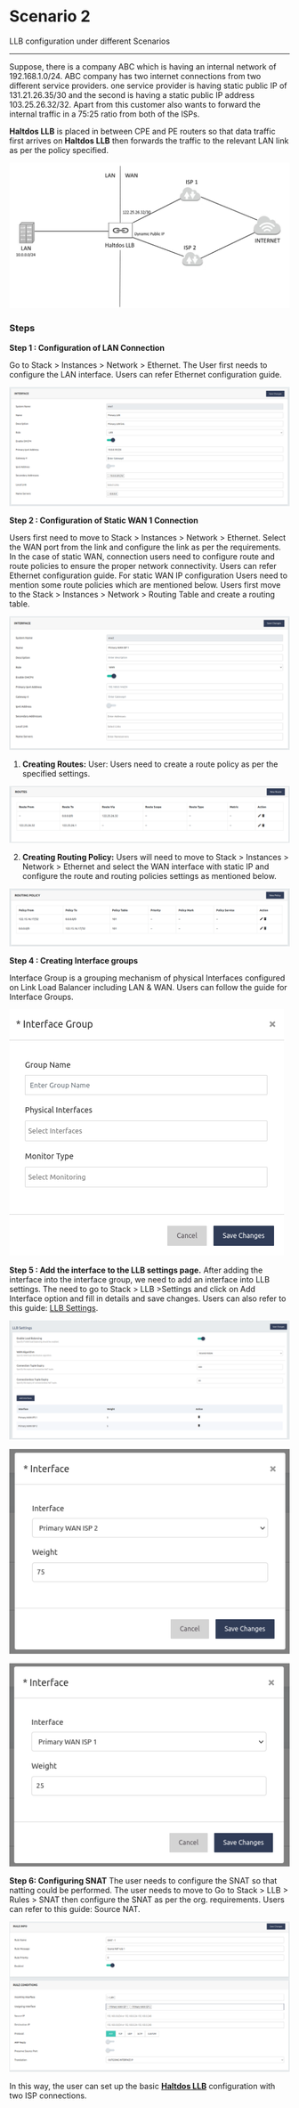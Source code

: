 # Scenario 2

LLB configuration under different Scenarios

---

Suppose, there is a company ABC which is having an internal network of 192.168.1.0/24. ABC company has two internet connections from two different service providers. one service provider is having static public IP of 131.21.26.35/30 and the second is having a static public IP address 103.25.26.32/32. Apart from this customer also wants to forward the internal traffic in a 75:25 ratio from both of the ISPs.

**Haltdos LLB** is placed in between CPE and PE routers so that data traffic first arrives on **Haltdos LLB** then forwards the traffic to the relevant LAN link as per the policy specified.


![Diagram](/img/llb/scenarios/scenario1-1.png)

### Steps

**Step 1 : Configuration of LAN Connection**

Go to Stack > Instances > Network > Ethernet. The User first needs to configure the LAN interface. Users can refer Ethernet configuration guide.

![Diagram](/img/llb/scenarios/scenario1-2.png)

**Step 2 : Configuration of Static WAN 1 Connection**

Users first need to move to Stack > Instances > Network > Ethernet. Select the WAN port from the link and configure the link as per the requirements. In the case of static WAN, connection users need to configure route and route policies to ensure the proper network connectivity. Users can refer Ethernet configuration guide.
For static WAN IP configuration Users need to mention some route policies which are mentioned below. 
Users first move to the Stack > Instances > Network > Routing Table and create a routing table.

![Diagram](/img/llb/scenarios/scenario1-3.png)

1. **Creating Routes:** User: Users need to create a route policy as per the specified settings.

![Diagram](/img/llb/scenarios/scenario1-5.png)

2. **Creating Routing Policy:** Users will need to move to Stack > Instances > Network > Ethernet and select the WAN interface with static IP and configure the route and routing policies settings as mentioned below.

![Diagram](/img/llb/scenarios/scenario1-6.png)

**Step 4 : Creating Interface groups**

Interface Group is a grouping mechanism of physical Interfaces configured on Link Load Balancer including LAN & WAN. Users can follow the guide for Interface Groups.

![Diagram](/img/llb/scenarios/scenario1-7.png)

**Step 5 : Add the interface to the LLB settings page.**
After adding the interface into the interface group, we need to add an interface into LLB settings. The need to go to Stack > LLB >Settings and click on Add Interface option and fill in details and save changes. Users can also refer to this guide: [LLB Settings](/products/llb/llb_settings).

![Diagram](/img/llb/scenarios/scenario1-8.png)

![Diagram](/img/llb/scenarios/scenario1-9.png)

![Diagram](/img/llb/scenarios/scenario1-10.png)

**Step 6: Configuring SNAT**
The user needs to configure the SNAT so that natting could be performed. The user needs to move to Go to Stack > LLB > Rules > SNAT then configure the SNAT as per the org. requirements. Users can refer to this guide: Source NAT.

![Diagram](/img/llb/scenarios/scenario1-11.png)

In this way, the user can set up the basic [**Haltdos LLB**](/products/llb) configuration with two ISP connections.